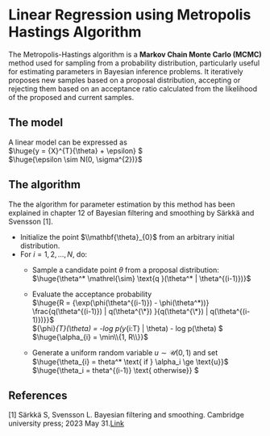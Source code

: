# Linear Regression using Metropolis Hastings Algorithm

The Metropolis-Hastings algorithm is a **Markov Chain Monte Carlo (MCMC)** method used for sampling from a probability distribution, particularly useful for estimating parameters in Bayesian inference problems. It iteratively proposes new samples based on a proposal distribution, accepting or rejecting them based on an acceptance ratio calculated from the likelihood of the proposed and current samples. 

## The model
A linear model can be expressed as\
$\huge{y = {X}^{T}{\theta} + \epsilon} $  
$\huge{\epsilon \sim N(0, \sigma^{2})}$ 

## The algorithm
The the algorithm for parameter estimation by this method has been explained in chapter 12 of Bayesian filtering and smoothing by Särkkä and Svensson [1].
* Initialize the point $\\mathbf{\theta}_{0}$ from an arbitrary initial distribution.
* For $i = 1, 2, \ldots, N$, do:
  * Sample a candidate point $\theta$ from a proposal distribution:\
    $\huge{\theta^* \mathrel{\sim} \text{q }(\theta^* | \theta^{(i-1)})}$

  * Evaluate the acceptance probability\
    $\huge{R = {\exp(\phi(\theta^{(i-1)}) - \phi(\theta^*))} \frac{q(\theta^{(i-1)}) | q(\theta^{\*}) }{q(\theta^{\*}) | q(\theta^{(i-1)})}}$\
    ${\phi}_{T}(\theta) = -log p(y_{i:T} | \theta) - log p(\theta) $\
    $\huge{\alpha_{i} = \min\\{1, R\\}}$

  * Generate a uniform random variable $u \mathrel{\sim} \mathcal{U}(0,1)$ and set\
    $\huge{\theta_{i} = theta^* \text{ if } \alpha_i \ge \text{u}}$ \
    $\huge{\theta_i = theta^{(i-1)} \text{ otherwise}} $

## References

[1] Särkkä S, Svensson L. Bayesian filtering and smoothing. Cambridge university press; 2023 May 31.[Link](https://books.google.co.in/books?hl=en&lr=&id=utXBEAAAQBAJ&oi=fnd&pg=PP1&dq=bayesian+filtering+and+smoothing&ots=GX-dLQ7sTN&sig=aZTp8fQkWR6yzu1NrCQUvIWnYeA&redir_esc=y#v=onepage&q=bayesian%20filtering%20and%20smoothing&f=false) 








    

